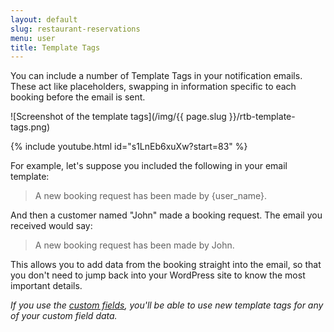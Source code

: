 ```yaml
---
layout: default
slug: restaurant-reservations
menu: user
title: Template Tags
---
```

You can include a number of Template Tags in your notification emails. These act like placeholders, swapping in information specific to each booking before the email is sent.

![Screenshot of the template tags](/img/{{ page.slug }}/rtb-template-tags.png)

{% include youtube.html id="s1LnEb6xuXw?start=83" %}

For example, let's suppose you included the following in your email template:

> A new booking request has been made by {user_name}.

And then a customer named "John" made a booking request. The email you received would say:

> A new booking request has been made by John.

This allows you to add data from the booking straight into the email, so that you don't need to jump back into your WordPress site to know the most important details.

*If you use the [custom fields](../custom-fields), you'll be able to use new template tags for any of your custom field data.*
